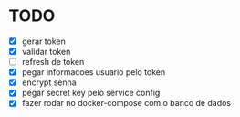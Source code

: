 # TODO
- [x] gerar token 
- [x] validar token
- [ ] refresh de token
- [x] pegar informacoes usuario pelo token
- [x] encrypt senha
- [x] pegar secret key pelo service config
- [x] fazer rodar no docker-compose com o banco de dados
